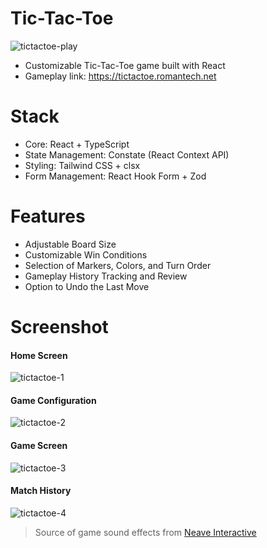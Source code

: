 # Tic-Tac-Toe

![tictactoe-play](https://github.com/romantech/tic-tac-toe/assets/8604840/b209f34a-255a-415d-b2f0-8b10dc701ed8)

- Customizable Tic-Tac-Toe game built with React
- Gameplay link: https://tictactoe.romantech.net

# Stack

- Core: React + TypeScript
- State Management: Constate (React Context API)
- Styling: Tailwind CSS + clsx
- Form Management: React Hook Form + Zod

# Features

- Adjustable Board Size
- Customizable Win Conditions
- Selection of Markers, Colors, and Turn Order
- Gameplay History Tracking and Review
- Option to Undo the Last Move

# Screenshot

#### Home Screen

![tictactoe-1](https://github.com/romantech/tic-tac-toe/assets/8604840/f0f4fb58-d888-4cd5-ba79-a15b52a2eed4)

#### Game Configuration

![tictactoe-2](https://github.com/romantech/tic-tac-toe/assets/8604840/6cefb894-5692-4576-afd6-2e0f46c51d7c)

#### Game Screen

![tictactoe-3](https://github.com/romantech/tic-tac-toe/assets/8604840/fc150228-fd1b-47a2-bf39-915d54eb3677)

#### Match History

![tictactoe-4](https://github.com/romantech/tic-tac-toe/assets/8604840/267d9a5e-36fd-4170-82c7-181dd9a04ef0)

> Source of game sound effects from [Neave Interactive](https://neave.com)
